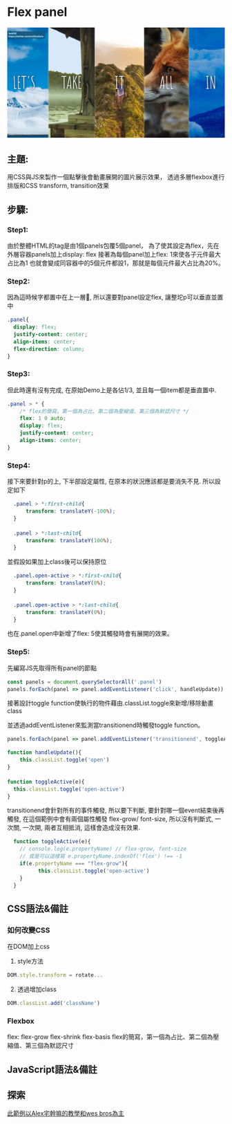 # Flex panel

![](./css_flex.png)

## 主題:
用CSS與JS來製作一個點擊後會動畫展開的圖片展示效果，
透過多層flexbox進行排版和CSS transform, transition效果

## 步驟:

### Step1: 

由於整體HTML的tag是由1個panels包覆5個panel，
為了使其設定為flex，先在外層容器panels加上display: flex
接著為每個panel加上flex: 1來使各子元件最大占比為1
也就會變成同容器中的5個元件都設1，那就是每個元件最大占比為20%。

### Step2:
因為這時候字都置中在上一層, 所以還要對panel設定flex, 讓整坨p可以垂直並置中

```css
.panel{
  display: flex; 
  justify-content: center;
  align-items: center;
  flex-direction: column;
}
```

### Step3:

但此時還有沒有完成, 在原始Demo上是各佔1/3, 並且每一個item都是垂直置中.

```css
.panel > * {
    /* flex的簡寫，第一個為占比、第二個為壓縮值、第三個為默認尺寸 */
    flex: 1 0 auto; 
    display: flex; 
    justify-content: center;
    align-items: center;
}
```

### Step4:

接下來要針對p的上, 下半部設定屬性, 在原本的狀況應該都是要消失不見. 
所以設定如下

```css
  .panel > *:first-child{
      transform: translateY(-100%);
  }
  
  .panel > *:last-child{
      transform: translateY(100%);
  }
```
並假設如果加上class後可以保持原位
```css
  .panel.open-active > *:first-child{
      transform: translateY(0%);
  }

  .panel.open-active > *:last-child{
      transform: translateY(0%);
  }
```

也在.panel.open中新增了flex: 5使其觸發時會有展開的效果。

### Step5:

先編寫JS先取得所有panel的節點
```javascript
const panels = document.querySelectorAll('.panel')
panels.forEach(panel => panel.addEventListener('click', handleUpdate))
```
接著設計toggle function使執行的物件藉由.classList.toggle來新增/移除動畫class

並透過addEventListener來監測當transitionend時觸發toggle function。
```javascript
panels.forEach(panel => panel.addEventListener('transitionend', toggleActive))
```
```javascript
function handleUpdate(){
    this.classList.toggle('open')
}

function toggleActive(e){
  this.classList.toggle('open-active')
}
```
transitionend會針對所有的事件觸發, 所以要下判斷, 要針對哪一個event結束後再觸發, 在這個範例中會有兩個屬性觸發
flex-grow/ font-size, 所以沒有判斷式, 一次關, 一次開, 兩者互相抵消, 這樣會造成沒有效果.

```javascript
  function toggleActive(e){
    // console.log(e.propertyName) // flex-grow, font-size
    // 或是可以這樣寫 e.propertyName.indexOf('flex') !== -1
    if(e.propertyName === "flex-grow"){
          this.classList.toggle('open-active')
    }
  }
```


## CSS語法&備註

### 如何改變CSS

在DOM加上css

1. style方法

```javascript
DOM.style.transform = rotate...
```

2. 透過增加class 

```javascript
DOM.classList.add('className')
```

### Flexbox

flex: flex-grow flex-shrink flex-basis
flex的簡寫，第一個為占比、第二個為壓縮值、第三個為默認尺寸

## JavaScript語法&備註



## 探索



[此範例以Alex宅幹嘛的教學和wes bros為主](https://www.youtube.com/watch?v=7hGFTNGommU)